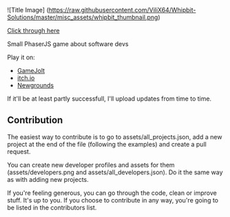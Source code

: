![Title Image]
(https://raw.githubusercontent.com/ViliX64/Whipbit-Solutions/master/misc_assets/whipbit_thumbnail.png)

[Click through here](http://http://vilix.xyz/?p=portfolio)

Small PhaserJS game about software devs

Play it on:
* [GameJolt](http://gamejolt.com/games/whipbit-solutions/83104)
* [itch.io](http://vilix.itch.io/whipbit-solutions)
* [Newgrounds](http://www.newgrounds.com/portal/view/661755)

If it'll be at least partly successfull, I'll upload updates from time to time.

## Contribution
The easiest way to contribute is to go to assets/all_projects.json, add a new project at the end of the file (following the examples) and create a pull request.

You can create new developer profiles and assets for them (assets/developers.png and assets/all_developers.json). Do it the same way as with adding new projects.

If you're feeling generous, you can go through the code, clean or improve stuff. It's up to you.
If you choose to contribute in any way, you're going to be listed in the contributors list.
